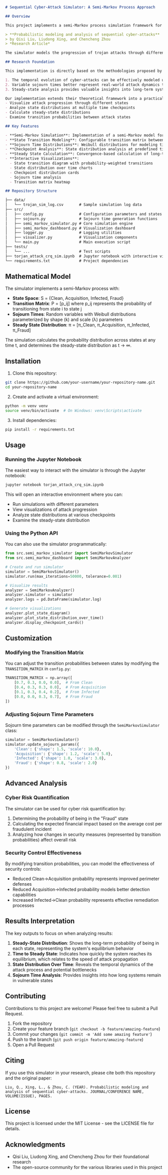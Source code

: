 ```markdown
# Sequential Cyber-Attack Simulator: A Semi-Markov Process Approach

## Overview

This project implements a semi-Markov process simulation framework for modeling and analyzing sequential cyber-attacks, based on the research paper:

> **Probabilistic modeling and analysis of sequential cyber-attacks**  
> by Qisi Liu, Liudong Xing, and Chencheng Zhou  
> *Research Article*

The simulator models the progression of trojan attacks through different states (Clean, Acquisition, Infected, and Fraud) using a semi-Markov process. This approach provides a more realistic representation of cyber-attack dynamics compared to traditional Markov models by incorporating variable sojourn times in each state.

## Research Foundation

This implementation is directly based on the methodologies proposed by Liu, Xing, and Zhou, who introduced a probabilistic framework for analyzing sequential cyber-attacks. Their work demonstrated that:

1. The temporal evolution of cyber-attacks can be effectively modeled using semi-Markov processes
2. Variable sojourn times better represent real-world attack dynamics than constant rates
3. Steady-state analysis provides valuable insights into long-term system security

Our implementation extends their theoretical framework into a practical simulation tool that enables security researchers to:
- Visualize attack progression through different states
- Analyze state distributions at multiple time checkpoints
- Calculate steady-state distributions
- Examine transition probabilities between attack states

## Key Features

- **Semi-Markov Simulation**: Implementation of a semi-Markov model for sequential cyber-attacks
- **State Transition Modeling**: Configurable transition matrix between system states
- **Sojourn Time Distributions**: Weibull distributions for modeling time spent in each state
- **Checkpoint Analysis**: State distribution analysis at predefined time points (1s, 1m, 15m, 1h, 1d, 1mo)
- **Steady State Calculation**: Convergence-based calculation of long-term state probabilities
- **Interactive Visualizations**:
  - State transition diagram with probability-weighted transitions
  - State distribution over time charts
  - Checkpoint distribution cards
  - Sojourn time analysis
  - Transition matrix heatmap

## Repository Structure

├── data/
│   └── trojan_sim_log.csv       # Sample simulation log data
├── src/
│   ├── config.py                # Configuration parameters and states
│   ├── sojourn.py               # Sojourn time generation functions
│   ├── semi_markov_simulator.py # Core simulation engine
│   ├── semi_markov_dashboard.py # Visualization dashboard
│   ├── logger.py                # Logging utilities
│   ├── visualizer.py            # Visualization components
│   └── main.py                  # Main execution script
├── tests/
│   └── ...                      # Test scripts
├── torjan_attack_crq_sim.ipynb  # Jupyter notebook with interactive visualizations
└── requirements.txt             # Project dependencies
```

## Mathematical Model

The simulator implements a semi-Markov process with:

- **State Space**: S = {Clean, Acquisition, Infected, Fraud}
- **Transition Matrix**: P = [p_ij] where p_ij represents the probability of transitioning from state i to state j
- **Sojourn Times**: Random variables with Weibull distributions parameterized by shape (k) and scale (λ) parameters
- **Steady State Distribution**: π = [π_Clean, π_Acquisition, π_Infected, π_Fraud]

The simulation calculates the probability distribution across states at any time t, and determines the steady-state distribution as t → ∞.

## Installation

1. Clone this repository:
```bash
git clone https://github.com/your-username/your-repository-name.git
cd your-repository-name
```

2. Create and activate a virtual environment:
```bash
python -m venv venv
source venv/bin/activate  # On Windows: venv\Scripts\activate
```

3. Install dependencies:
```bash
pip install -r requirements.txt
```

## Usage

### Running the Jupyter Notebook

The easiest way to interact with the simulator is through the Jupyter notebook:

```bash
jupyter notebook torjan_attack_crq_sim.ipynb
```

This will open an interactive environment where you can:
- Run simulations with different parameters
- View visualizations of attack progression
- Analyze state distributions at various checkpoints
- Examine the steady-state distribution

### Using the Python API

You can also use the simulator programmatically:

```python
from src.semi_markov_simulator import SemiMarkovSimulator
from src.semi_markov_dashboard import SemiMarkovAnalyzer

# Create and run simulator
simulator = SemiMarkovSimulator()
simulator.run(max_iterations=50000, tolerance=0.001)

# Visualize results
analyzer = SemiMarkovAnalyzer()
analyzer.simulator = simulator
analyzer.logs = pd.DataFrame(simulator.log)

# Generate visualizations
analyzer.plot_state_diagram()
analyzer.plot_state_distribution_over_time()
analyzer.display_checkpoint_cards()
```

## Customization

### Modifying the Transition Matrix

You can adjust the transition probabilities between states by modifying the `TRANSITION_MATRIX` in `config.py`:

```python
TRANSITION_MATRIX = np.array([
    [0.7, 0.3, 0.0, 0.0],  # From Clean
    [0.4, 0.3, 0.3, 0.0],  # From Acquisition
    [0.1, 0.3, 0.4, 0.2],  # From Infected
    [0.0, 0.0, 0.3, 0.7],  # From Fraud
])
```

### Adjusting Sojourn Time Parameters

Sojourn time parameters can be modified through the `SemiMarkovSimulator` class:

```python
simulator = SemiMarkovSimulator()
simulator.update_sojourn_params({
    'Clean': {'shape': 1.5, 'scale': 10.0},
    'Acquisition': {'shape': 1.2, 'scale': 5.0},
    'Infected': {'shape': 1.0, 'scale': 3.0},
    'Fraud': {'shape': 0.8, 'scale': 2.0}
})
```

## Advanced Analysis

### Cyber Risk Quantification

The simulator can be used for cyber risk quantification by:
1. Determining the probability of being in the "Fraud" state
2. Calculating the expected financial impact based on the average cost per fraudulent incident
3. Analyzing how changes in security measures (represented by transition probabilities) affect overall risk

### Security Control Effectiveness

By modifying transition probabilities, you can model the effectiveness of security controls:
- Reduced Clean→Acquisition probability represents improved perimeter defenses
- Reduced Acquisition→Infected probability models better detection capabilities
- Increased Infected→Clean probability represents effective remediation processes

## Results Interpretation

The key outputs to focus on when analyzing results:

1. **Steady-State Distribution**: Shows the long-term probability of being in each state, representing the system's equilibrium behavior
2. **Time to Steady State**: Indicates how quickly the system reaches its equilibrium, which relates to the speed of attack propagation
3. **State Distribution Over Time**: Reveals the temporal dynamics of the attack process and potential bottlenecks
4. **Sojourn Time Analysis**: Provides insights into how long systems remain in vulnerable states

## Contributing

Contributions to this project are welcome! Please feel free to submit a Pull Request.

1. Fork the repository
2. Create your feature branch (`git checkout -b feature/amazing-feature`)
3. Commit your changes (`git commit -m 'Add some amazing feature'`)
4. Push to the branch (`git push origin feature/amazing-feature`)
5. Open a Pull Request

## Citing

If you use this simulator in your research, please cite both this repository and the original paper:

```
Liu, Q., Xing, L., & Zhou, C. (YEAR). Probabilistic modeling and analysis of sequential cyber-attacks. JOURNAL/CONFERENCE NAME, VOLUME(ISSUE), PAGES.
```

## License

This project is licensed under the MIT License - see the LICENSE file for details.

## Acknowledgments

- Qisi Liu, Liudong Xing, and Chencheng Zhou for their foundational research
- The open-source community for the various libraries used in this project
```
